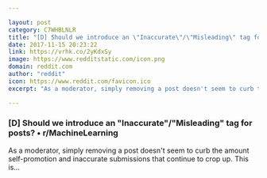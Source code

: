```yaml
---

layout: post
category: C7WHBLNLR
title: "[D] Should we introduce an \"Inaccurate\"/\"Misleading\" tag for posts? • r/MachineLearning"
date: 2017-11-15 20:23:22
link: https://vrhk.co/2yKdxSy
image: https://www.redditstatic.com/icon.png
domain: reddit.com
author: "reddit"
icon: https://www.reddit.com/favicon.ico
excerpt: "As a moderator, simply removing a post doesn't seem to curb the amount self-promotion and inaccurate submissions that continue to crop up. This is..."

---
```


### [D] Should we introduce an "Inaccurate"/"Misleading" tag for posts? • r/MachineLearning

As a moderator, simply removing a post doesn't seem to curb the amount self-promotion and inaccurate submissions that continue to crop up. This is...